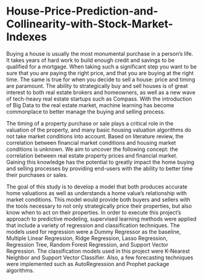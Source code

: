 # House-Price-Prediction-and-Collinearity-with-Stock-Market-Indexes
  Buying a house is usually the most monumental purchase in a person’s life. It takes years of hard work to build enough credit and savings to be qualified for a mortgage. When taking such a significant step you want to be sure that you are paying the right price, and that you are buying at the right time. The same is true for when you decide to sell a house: price and timing are paramount. The ability to strategically buy and sell houses is of great interest to both real estate brokers and homeowners, as well as a new wave of tech-heavy real estate startups such as Compass. With the introduction of Big Data to the real estate market, machine learning has become commonplace to better manage the buying and selling process.
  
  The timing of a property purchase or sale plays a critical role in the valuation of the property, and many basic housing valuation algorithms do not take market conditions into account. Based on literature review, the correlation between financial market conditions and housing market conditions is unknown. We aim to uncover the following concept: the correlation between real estate property prices and financial market. Gaining this knowledge has the potential to greatly impact the home buying and selling processes by providing end-users with the ability to better time their purchases or sales.
  
  The goal of this study is to develop a model that both produces accurate home valuations as well as understands a home value’s relationship with market conditions. This model would provide both buyers and sellers with the tools necessary to not only strategically price their properties, but also know when to act on their properties. In order to execute this project’s approach to predictive modeling, supervised learning methods were applied that include a variety of regression and classification techniques. The models used for regression were a Dummy Regressor as the baseline, Multiple Linear Regression, Ridge Regression, Lasso Regression, Regression Tree, Random Forest Regression, and Support Vector Regression. The classification models used in this project were K-Nearest Neighbor and Support Vector Classifier. Also, a few forecasting techniques were implemented such as AutoRegression and Prophet package algorithms. 
